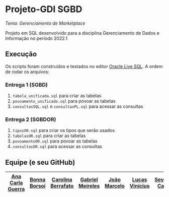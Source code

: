 # Projeto-GDI SGBD
*Tema: Gerenciamento de Marketplace*

Projeto em SQL desenvolvido para a disciplina Gerenciamento de Dados e Informação no período 2022.1

## Execução

Os scripts foram construídos e testados no editor [Oracle Live SQL](https://livesql.oracle.com). A ordem de rodar os arquivos:

### Entrega 1 (SGBD)
1. `tabela_unificada.sql` para criar as tabelas
2. `povoamento_unificado.sql` para povoar as tabelas
3. `consultasSQL.sql` e `consultasPL.sql` para acessar as consultas

### Entrega 2 (SGBDOR)
1. `tiposOR.sql` para criar os tipos que serão usados
2. `tabelasOR.sql` para criar as tabelas
3. `povoamentoOR.sql` para povoar as tabelas
4. `consultasOR.sql` para acessar as consultas

## Equipe (e seu GitHub)

|  [Ana Carla Guerra](https://github.com/acarlaguerra)  |    [Bonna Borsoi](https://github.com/bonnaborsoi)    | [Carolina Berrafato](https://github.com/carolinaberrafato) |  [Gabriel Meireles](https://github.com/gabmei)  |    [João Marcelo](https://github.com/joaomarcelovalencachacon)    |   [Lucas Vinícius](https://github.com/VS-Lucas)   |  [Severino Carlos](https://github.com/severinocarlos)   |
| ------------------ | ------------------ | ------------------ | ------------------ | ------------------ | ------------------ | ------------------ |
